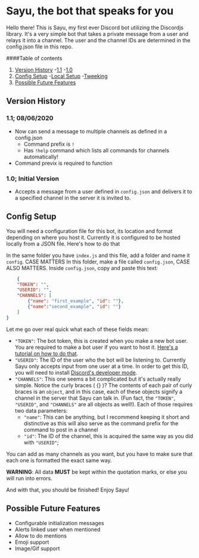 <h1>Sayu, the bot that speaks for you</h1>

Hello there! This is Sayu, my first ever Discord bot utilizing the Discordjs library. It's a very simple bot that takes a private message from a user and relays it into a channel. The user and the channel IDs are determined in the config.json file in this repo. 

####Table of contents

1. [Version History](#section1)
    -[1.1](#1.1)
    -[1.0](#1.0)
2. [Config Setup](#section2)
    -[Local Setup](#local)
    -[Tweeking](#tweeking)
3. [Possible Future Features](#section3)

<h2 id="section1">Version History</h2>

<h3 id="1.1">1.1; 08/06/2020</h3>

* Now can send a message to multiple channels as defined in a config.json
    * Command prefix is `!`
    * Has `!help` command which lists all commands for channels automatically!
* Command previx is required to function

<h3 id="1.0">1.0; Initial Version</h3>

* Accepts a message from a user defined in `config.json` and delivers it to a specified channel in the server it is invited to.

<h2 id="section2">Config Setup</h2>

You will need a configuration file for this bot, its location and format depending on where you host it. Currently it is configured to be hosted locally from a JSON file. Here's how to do that

In the same folder you have `index.js` and this file, add a folder and name it `config`. CASE MATTERS
In this folder, make a file called `config.json`, CASE ALSO MATTERS.
Inside `config.json`, copy and paste this text:
```JSON
    {
    "TOKEN": "",
    "USERID": "",
    "CHANNELS": [
        {"name": "first_example", "id": ""},
        {"name":"second_example", "id": ""}
    ]
}
```

Let me go over real quick what each of these fields mean:

* `"TOKEN"`: The bot token, this is created when you make a new bot user. You are required to make a bot user if you want to host it. [Here's a tutorial on how to do that](https://discordpy.readthedocs.io/en/latest/discord.html).
* `"USERID"`: The ID of the user who the bot will be listening to. Currently Sayu only accepts input from one user at a time. In order to get this ID, you will need to install [Discord's developer mode](https://discordia.me/en/developer-mode#:~:text=Enabling%20Developer%20Mode%20on%20Desktop,the%20toggle%20to%20enable%20it.).
* `"CHANNELS"`: This one seems a bit complicated but it's actually really simple. Notice the curly braces ( {} )? The contents of each pair of curly braces is an `object`, and in this case, each of these objects signify a channel in the server that Sayu can talk in. (Fun fact, the `"TOKEN"`, `"USERID"`, and `"CHANNELS"` are all objects as well!). Each of those requires two data parameters:
    - `"name"`: This can be anything, but I recommend keeping it short and distinctive as this will also serve as the command prefix for the command to post in a channel
    - `"id"`: The ID of the channel, this is acquired the same way as you did with `"USERID"`;

You can add as many channels as you want, but you have to make sure that each one is formatted the exact same way.

**WARNING**: All data **MUST** be kept within the quotation marks, or else you will run into errors. 

And with that, you should be finished! Enjoy Sayu!

<h2 id="section3">Possible Future Features</h2>

* Configurable initialization messages
* Alerts linked user when mentioned
* Allow to do mentions
* Emoji support
* Image/Gif support
